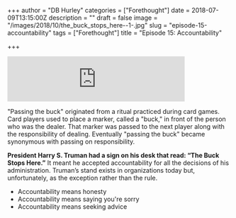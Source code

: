 +++
author = "DB Hurley"
categories = ["Forethought"]
date = 2018-07-09T13:15:00Z
description = ""
draft = false
image = "/images/2018/10/the_buck_stops_here--1-.jpg"
slug = "episode-15-accountability"
tags = ["Forethought"]
title = "Episode 15: Accountability"

+++


<iframe src="https://anchor.fm/forethought/embed/episodes/Episode-15-Accountability-e1p6o8" height="102px" width="400px" frameborder="0" scrolling="no"></iframe>

"Passing the buck" originated from a ritual practiced during card games. Card players used to place a marker, called a "buck," in front of the person who was the dealer. That marker was passed to the next player along with the responsibility of dealing. Eventually "passing the buck" became synonymous with passing on responsibility.

**President Harry S. Truman had a sign on his desk that read: “The Buck Stops Here.”** It meant he accepted accountability for all the decisions of his administration. Truman’s stand exists in organizations today but, unfortunately, as the exception rather than the rule.

* Accountability means honesty
* Accountability means saying you're sorry
* Accountability means seeking advice

